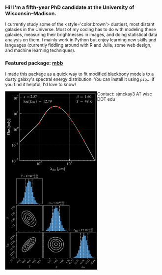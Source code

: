 ### Hi! I'm a fifth-year PhD candidate at the University of Wisconsin–Madison.

I currently study some of the <style='color:brown'> dustiest, most distant galaxies in the Universe. Most of my coding has to do with modeling these galaxies, measuring their brightnesses in images, and doing statistical data analysis on them. I mainly work in Python but enjoy learning new skills and languages (currently fiddling around with R and Julia, some web design, and machine learning techniques).

### Featured package: [mbb](https://github.com/sjmckay/mbb)

I made this package as a quick way to fit modified blackbody models to a dusty galaxy's spectral energy distribution. You can install it using `pip`... if you find it helpful, I'd love to know!

<p>
  <img width="300" alt="" align="left" src="mbb_example.png">
  <img width="300" alt="" align="left" src="corner_example.png">
</p>


Contact: sjmckay3 AT wisc DOT edu
